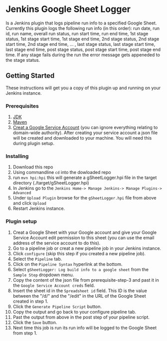 # Jenkins Google Sheet Logger
Is a Jenkins plugin that logs pipeline run info to a specified Google Sheet. Currently this plugin logs the following run info (in this order): run date, run id, run name, overall run status, run start time, run end time, 1st stage status, 1st stage start time, 1st stage end time, 2nd stage status, 2nd stage start time, 2nd stage end time, ... , last stage status, last stage start time, last stage end time, post stage status, post stage start time, post stage end time. If any stage fails during the run the error message gets appeneded to the stage status.

## Getting Started
These instructions will get you a copy of this plugin up and running on your Jenkins instance.

### Prerequisites
1. [JDK](https://www.oracle.com/technetwork/java/javase/downloads/index.html)
2. [Maven](https://maven.apache.org/)
3. [Creat a Google Service Account](https://developers.google.com/identity/protocols/OAuth2ServiceAccount#creatinganaccount) (you can ignore everything relating to domain-wide authority). After creating your service account a json file will be created and downloaded to your machine. You will need this during plugin setup.

### Installing
1. Download this repo
2. Using commandline `cd` into the dowloaded repo
3. run `mvn hpi:hpi` this will generate a gSheetLogger.hpi file in the target directory (./target/gSheetLogger.hpi)
4. In Jenkins go to the `Jenkins Home-> Manage Jenkins-> Manage Plugins-> Advanced`
5. Under `Upload Plugin` browse for the `gSheetLogger.hpi` file from above and click `Upload`
6. Restart Jenkins instance.

### Plugin setup
1. Creat a Google Sheet with your Google account and give your Google Service Account edit permission to this sheet (you can use the email address of the service account to do this).
2. Go to a pipeline job or creat a new pipeline job in your Jenkins instance.
3. Click `configure` (skip this step if you created a new pipeline job).
4. Select the `Pipeline` tab.
5. Click on the `Pipeline Syntax` hyperlink at the bottom.
6. Select `gSheetLogger: Log build info to a google sheet` from the `Sample Step` dropdown menu.
7. Copy the content of the json file from prerequisite-step-3 and past it in the `Google Service Account creds` field.
8. Insert the sheet id in the `Spreadsheet id` field. This ID is the value between the "/d/" and the "/edit" in the URL of the Google Sheet created in step 1.
9. Click the `Generate Pipeline Script` button.
10. Copy the output and go back to your configure pipeline tab.
11. Past the output from above in the post step of your pipeline script.
12. Click the `Save` button.
13. Next time this job is run its run info will be logged to the Google Sheet from step 1.
